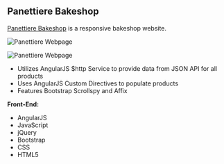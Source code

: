 
**Panettiere Bakeshop**
--------------------

[Panettiere Bakeshop](https://www.panettiereyum.online) is a responsive bakeshop website.

![Panettiere Webpage](https://bernadette-estacio.netlify.app/img/portfolio/panattierethumbnail2.jpg)

![Panettiere Webpage](https://bernadette-estacio.netlify.app/img/portfolio/panattierethumbnail.jpg)

 - Utilizes AngularJS $http Service to provide data from JSON API for all products
 - Uses AngularJS Custom Directives to populate products
 - Features Bootstrap Scrollspy and Affix

**Front-End:**

 - AngularJS
 - JavaScript
 - jQuery
 - Bootstrap
 - CSS
 - HTML5
